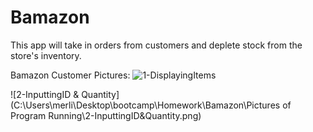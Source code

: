 # Bamazon
This app will take in orders from customers and deplete stock from the store's inventory.

Bamazon Customer Pictures:
![1-DisplayingItems](1-DisplayingItems.png)

![2-InputtingID & Quantity](C:\Users\merli\Desktop\bootcamp\Homework\Bamazon\Pictures of Program Running\2-InputtingID&Quantity.png)

